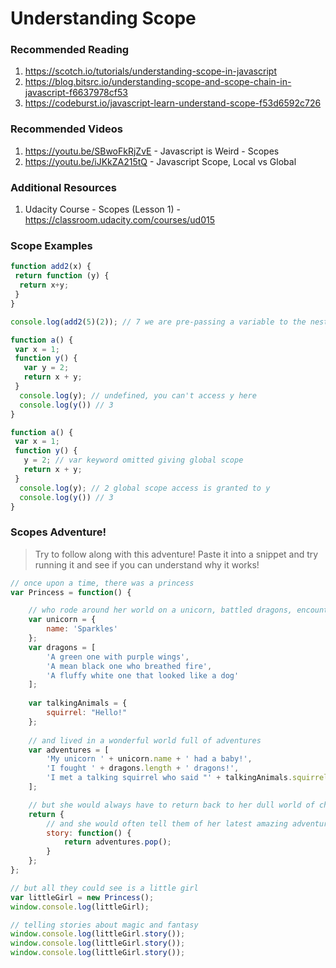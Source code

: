 # Understanding Scope


### Recommended Reading
1. https://scotch.io/tutorials/understanding-scope-in-javascript
2. https://blog.bitsrc.io/understanding-scope-and-scope-chain-in-javascript-f6637978cf53
3. https://codeburst.io/javascript-learn-understand-scope-f53d6592c726

### Recommended Videos
1. https://youtu.be/SBwoFkRjZvE - Javascript is Weird - Scopes
2. https://youtu.be/iJKkZA215tQ - Javascript Scope, Local vs Global

### Additional Resources
1. Udacity Course - Scopes (Lesson 1) - https://classroom.udacity.com/courses/ud015

### Scope Examples
```javascript
function add2(x) {
 return function (y) {
  return x+y;
 }
}

console.log(add2(5)(2)); // 7 we are pre-passing a variable to the nested function
```
```javascript
function a() {
 var x = 1;
 function y() {
   var y = 2;
   return x + y;
 }
  console.log(y); // undefined, you can't access y here
  console.log(y()) // 3
}
```
```javascript
function a() {
 var x = 1; 
 function y() {
   y = 2; // var keyword omitted giving global scope
   return x + y;
 }
  console.log(y); // 2 global scope access is granted to y
  console.log(y()) // 3
}
```


### Scopes Adventure!
> Try to follow along with this adventure! Paste it into a snippet and try running it and see if you can understand why it works!
```javascript
// once upon a time, there was a princess
var Princess = function() {

    // who rode around her world on a unicorn, battled dragons, encountered talking animals, and many other fantastical things.
    var unicorn = {
        name: 'Sparkles'
    };
    var dragons = [
        'A green one with purple wings',
        'A mean black one who breathed fire',
        'A fluffy white one that looked like a dog'
    ];
       
    var talkingAnimals = {
        squirrel: "Hello!"   
    };
    
    // and lived in a wonderful world full of adventures
    var adventures = [
        'My unicorn ' + unicorn.name + ' had a baby!',
        'I fought ' + dragons.length + ' dragons!',
        'I met a talking squirrel who said "' + talkingAnimals.squirrel + '"'
    ];

    // but she would always have to return back to her dull world of chores and grown-ups
    return {
        // and she would often tell them of her latest amazing adventure as a princess
        story: function() {
            return adventures.pop();
        }
    };
};

// but all they could see is a little girl
var littleGirl = new Princess();
window.console.log(littleGirl);

// telling stories about magic and fantasy
window.console.log(littleGirl.story());
window.console.log(littleGirl.story());
window.console.log(littleGirl.story());
```